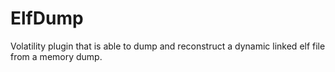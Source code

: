 ElfDump
=======

Volatility plugin that is able to dump and reconstruct a dynamic linked elf file from a memory dump.

